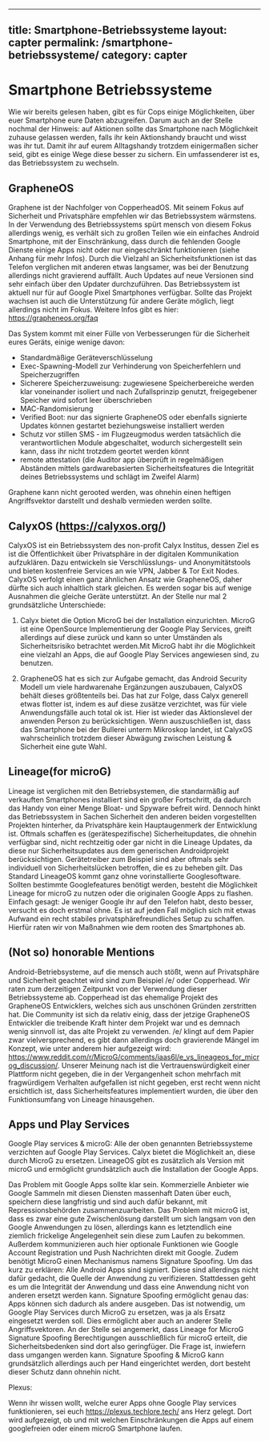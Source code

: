 
---
title: Smartphone-Betriebssysteme
layout: capter
permalink: /smartphone-betriebssysteme/
category: capter
---
# Smartphone Betriebssysteme
Wie wir bereits gelesen haben, gibt es für Cops einige Möglichkeiten, über euer Smartphone eure Daten abzugreifen. Darum auch an der Stelle nochmal der Hinweis: auf Aktionen sollte das Smartphone nach Möglichkeit zuhause gelassen werden, falls ihr kein Aktionshandy braucht und wisst was ihr tut.
Damit ihr auf eurem Alltagshandy trotzdem einigermaßen sicher seid, gibt es einige Wege diese besser zu sichern. Ein umfassenderer ist es, das Betriebssystem zu wechseln.

## GrapheneOS 

Graphene ist der Nachfolger von CopperheadOS. Mit seinem Fokus auf Sicherheit und Privatsphäre empfehlen wir das Betriebssystem wärmstens.
In der Verwendung des Betriebssystems spürt mensch von diesem Fokus allerdings wenig, es verhält sich zu großen Teilen wie ein einfaches Android Smartphone, mit der Einschränkung, dass durch die fehlenden Google Dienste einige Apps nicht oder nur eingeschränkt funktionieren (siehe Anhang für mehr Infos). Durch die Vielzahl an Sicherheitsfunktionen ist das Telefon verglichen mit anderen etwas langsamer, was bei der Benutzung allerdings nicht gravierend auffällt.
Auch Updates auf neue Versionen sind sehr einfach über den Updater durchzuführen.
Das Betriebssystem ist aktuell nur für auf Google Pixel Smartphones verfügbar.
Sollte das Projekt wachsen ist auch die Unterstützung für andere Geräte möglich, liegt allerdings nicht im Fokus.
Weitere Infos gibt es hier: https://grapheneos.org/faq

Das System kommt mit einer Fülle von Verbesserungen für die Sicherheit eures Geräts, einige wenige davon:
- Standardmäßige Geräteverschlüsselung
- Exec-Spawning-Modell zur Verhinderung von Speicherfehlern und Speicherzugriffen 
- Sicherere Speicherzuweisung: zugewiesene Speicherbereiche werden klar voneinander isoliert und nach Zufallsprinzip genutzt, freigegebener Speicher wird sofort leer überschrieben
- MAC-Randomisierung
- Verified Boot: nur das signierte GrapheneOS oder ebenfalls signierte Updates können gestartet beziehungsweise installiert werden
- Schutz vor stillen SMS - im Flugzeugmodus werden tatsächlich die verantwortlichen Module abgeschaltet, wodurch sichergestellt sein kann, dass ihr nicht trotzdem geortet werden könnt
- remote attestation (die Auditor app überprüft in regelmäßigen Abständen mittels gardwarebasierten Sicherheitsfeatures die Integrität deines Betriebssystems und schlägt im Zweifel Alarm)

Graphene kann nicht gerooted werden, was ohnehin einen heftigen Angriffsvektor darstellt und deshalb vermieden werden sollte.

## CalyxOS (https://calyxos.org/)

CalyxOS ist ein Betriebssystem des non-profit Calyx Institus, dessen Ziel es ist die Öffentlichkeit über Privatsphäre in der digitalen Kommunikation aufzuklären. Dazu entwickeln sie Verschlüsslungs- und Anonymitätstools und bieten kostenfreie Services an wie VPN, Jabber & Tor Exit Nodes.
CalyxOS verfolgt einen ganz ähnlichen Ansatz wie GrapheneOS, daher dürfte sich auch inhaltlich stark gleichen. Es werden sogar bis auf wenige Ausnahmen die gleiche Geräte unterstützt. An der Stelle nur mal 2 grundsätzliche Unterschiede:

1. Calyx bietet die Option MicroG bei der Installation einzurichten. MicroG ist eine OpenSource Implementierung der Google Play Services, greift allerdings auf diese zurück und kann so unter Umständen als Sicherheitsrisiko betrachtet werden.Mit MicroG habt ihr die Möglichkeit eine vielzahl an Apps, die auf Google Play Services angewiesen sind, zu benutzen.

2. GrapheneOS hat es sich zur Aufgabe gemacht, das Android Security Modell um viele hardwarenahe Ergänzungen auszubauen, CalyxOS behält dieses größtenteils bei. Das hat zur Folge, dass Calyx generell etwas flotter ist, indem es auf diese zusätze verzichtet, was für viele Anwendungsfälle auch total ok ist.
Hier ist wieder das Aktionslevel der anwenden Person zu berücksichtigen. Wenn auszuschließen ist, dass das Smartphone bei der Bullerei unterm Mikroskop landet, ist CalyxOS wahrscheinlich trotzdem dieser Abwägung zwischen Leistung & Sicherheit eine gute Wahl.


## Lineage(for microG)

Lineage ist verglichen mit den Betriebsystemen, die standarmäßig auf verkauften Smartphones installiert sind ein großer Fortschritt, da dadurch das Handy von einer Menge Bloat- und Spyware befreit wird. Dennoch hinkt das Betriebssystem in Sachen Sicherheit den anderen beiden vorgestellten Projekten hinterher, da Privatsphäre kein Hauptaugenmerk der Entwicklung ist. Oftmals schaffen es (gerätespezifische) Sicherheitupdates, die ohnehin verfügbar sind, nicht rechtzeitig oder gar nicht in die Lineage Updates, da diese nur Sicherheitsupdates aus dem generischen Androidprojekt berücksichtigen. Gerätetreiber zum Beispiel sind aber oftmals sehr individuell von Sicherheitslücken betroffen, die es zu beheben gilt.
Das Standard LineageOS kommt ganz ohne vorinstallierte Googlesoftware. Sollten bestimmte Googlefeatures benötigt werden, besteht die Möglichkeit Lineage for microG zu nutzen oder die originalen Google Apps zu flashen. Einfach gesagt: Je weniger Google ihr auf den Telefon habt, desto besser, versucht es doch erstmal  ohne.
 Es ist auf jeden Fall möglich sich mit etwas Aufwand ein recht stabiles privatsphärefreundliches Setup zu schaffen. Hierfür raten wir von Maßnahmen wie dem rooten des Smartphones ab.

## (Not so) honorable Mentions

Android-Betriebsysteme, auf die mensch auch stößt, wenn auf Privatsphäre und Sicherheit geachtet wird sind zum Beispiel /e/ oder Copperhead. Wir raten zum derzeitigen Zeitpunkt von der Verwendung dieser Betriebssysteme ab. Copperhead ist das ehemalige Projekt des GrapheneOS Entwicklers, welches sich aus unschönen Gründen zerstritten hat. Die Community ist sich da relativ einig, dass der jetzige GrapheneOS Entwickler die treibende Kraft hinter dem Projekt war und es demnach wenig sinnvoll ist, das alte Projekt zu verwenden.
/e/ klingt auf dem Papier zwar vielversprechend, es gibt dann allerdings doch gravierende Mängel im Konzept, wie unter anderem hier aufgezeigt wird: https://www.reddit.com/r/MicroG/comments/iaas6l/e_vs_lineageos_for_microg_discussion/. Unserer Meinung nach ist die Vertrauenswürdigkeit einer Plattform nicht gegeben, die in der Vergangenheit schon mehrfach mit fragwürdigem Verhalten aufgefallen ist nicht gegeben, erst recht wenn nicht ersichtlich ist, dass Sicherheitsfeatures implementiert wurden, die über den Funktionsumfang von Lineage hinausgehen.

 
## Apps und Play Services
Google Play services & microG:
Alle der oben genannten Betriebssysteme verzichten auf Google Play Services. Calyx bietet die Möglichkeit an, diese durch MicroG zu ersetzen. LineageOS gibt es zusätzlich als Version mit microG und ermöglicht grundsätzlich auch die Installation der Google Apps.

Das Problem mit Google Apps sollte klar sein. Kommerzielle Anbieter wie Google Sammeln mit diesen Diensten massenhaft Daten über euch, speichern diese langfristig und sind auch dafür bekannt, mit Repressionsbehörden zusammenzuarbeiten. 
Das Problem mit microG ist, dass es zwar eine gute Zwischenlösung darstellt um sich langsam von den Google Anwendungen zu lösen, allerdings kann es letztendlich eine ziemlich frickelige Angelegenheit sein diese zum Laufen zu bekommen. Außerdem kommunizieren auch hier optionale Funktionen wie Google Account Registration und Push Nachrichten direkt mit Google. Zudem benötigt MicroG einen Mechanismus namens Signature Spoofing. Um das kurz zu erklären: 
Alle Android Apps sind signiert. Diese sind allerdings nicht dafür gedacht, die Quelle der Anwendung zu verifizieren. Stattdessen geht es um die Integrität der Anwendung und dass eine Anwendung nicht von anderen ersetzt werden kann. Signature Spoofing ermöglicht genau das: Apps können sich dadurch als andere ausgeben. Das ist notwendig, um Google Play Services durch MicroG zu ersetzen, was ja als Ersatz eingesetzt werden soll. Dies ermöglicht aber auch an anderer Stelle Angriffsvektoren.
An der Stelle sei angemerkt, dass Lineage for MicroG Signature Spoofing Berechtigungen ausschließlich für microG erteilt, die Sicherheitsbedenken sind dort also geringfüger. Die Frage ist, inwiefern dass umgangen werden kann. Signature Spoofing & MicroG kann grundsätzlich allerdings auch per Hand eingerichtet werden, dort besteht dieser Schutz dann ohnehin nicht.

Plexus:

Wenn ihr wissen wollt, welche eurer Apps ohne Google Play services  funktionieren, sei euch https://plexus.techlore.tech/ ans Herz gelegt. Dort wird aufgezeigt, ob und mit welchen Einschränkungen die Apps auf einem googlefreien oder einem microG Smartphone laufen.
